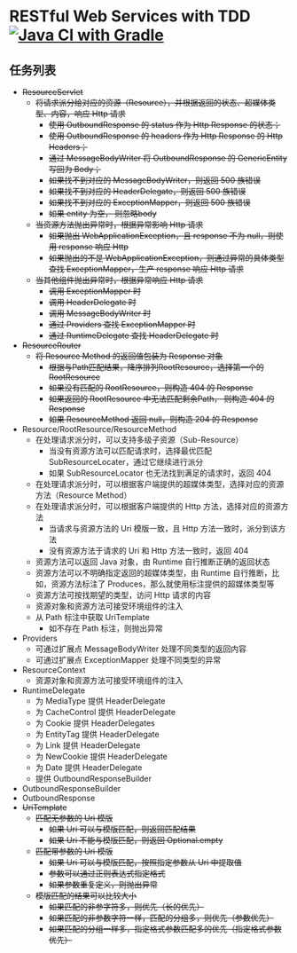 # RESTful Web Services with TDD  [![Java CI with Gradle](https://github.com/maplestoryJin/TDDPractical/actions/workflows/gradle.yml/badge.svg)](https://github.com/maplestoryJin/TDDPractical/actions/workflows/gradle.yml)

## 任务列表
* ~~ResourceServlet~~
  * ~~将请求派分给对应的资源（Resource），并根据返回的状态、超媒体类型、内容，响应 Http 请求~~
    * ~~使用 OutboundResponse 的 status 作为 Http Response 的状态；~~
    * ~~使用 OutboundResponse 的 headers 作为 Http Response 的 Http Headers；~~
    * ~~通过 MessageBodyWriter 将 OutboundResponse 的 GenericEntity 写回为 Body；~~
    * ~~如果找不到对应的 MessageBodyWriter，则返回 500 族错误~~
    * ~~如果找不到对应的 HeaderDelegate，则返回 500 族错误~~
    * ~~如果找不到对应的 ExceptionMapper，则返回 500 族错误~~
    * ~~如果 entity 为空， 则忽略body~~
  * ~~当资源方法抛出异常时，根据异常影响 Http 请求~~
    * ~~如果抛出 WebApplicationException，且 response 不为 null，则使用 response 响应 Http~~
    * ~~如果抛出的不是 WebApplicationException，则通过异常的具体类型查找 ExceptionMapper，生产 response 响应 Http 请求~~
  * ~~当其他组件抛出异常时，根据异常响应 Http 请求~~
    * ~~调用 ExceptionMapper 时~~
    * ~~调用 HeaderDelegate 时~~
    * ~~调用 MessageBodyWriter 时~~
    * ~~通过 Providers 查找 ExceptionMapper 时~~
    * ~~通过 RuntimeDelegate 查找 HeaderDelegate 时~~
* ~~ResourceRouter~~
  * ~~将 Resource Method 的返回值包装为 Response 对象~~
    * ~~根据与Path匹配结果，降序排列RootResource，选择第一个的RootResource~~
    * ~~如果没有匹配的 RootResource，则构造 404 的 Response~~
    * ~~如果返回的 RootResource 中无法匹配剩余Path， 则构造 404 的 Response~~
    * ~~如果 ResourceMethod 返回 null，则构造 204 的 Response~~
* Resource/RootResource/ResourceMethod
  * 在处理请求派分时，可以支持多级子资源（Sub-Resource）
    * 当没有资源方法可以匹配请求时，选择最优匹配 SubResourceLocater，通过它继续进行派分
    * 如果 SubResourceLocator 也无法找到满足的请求时，返回 404
  * 在处理请求派分时，可以根据客户端提供的超媒体类型，选择对应的资源方法（Resource Method）
  * 在处理请求派分时，可以根据客户端提供的 Http 方法，选择对应的资源方法
    * 当请求与资源方法的 Uri 模版一致，且 Http 方法一致时，派分到该方法
    * 没有资源方法于请求的 Uri 和 Http 方法一致时，返回 404
  * 资源方法可以返回 Java 对象，由 Runtime 自行推断正确的返回状态
  * 资源方法可以不明确指定返回的超媒体类型，由 Runtime 自行推断，比如，资源方法标注了 Produces，那么就使用标注提供的超媒体类型等
  * 资源方法可按找期望的类型，访问 Http 请求的内容
  * 资源对象和资源方法可接受环境组件的注入
  * 从 Path 标注中获取 UriTemplate
    * 如不存在 Path 标注，则抛出异常
* Providers
  * 可通过扩展点 MessageBodyWriter 处理不同类型的返回内容
  * 可通过扩展点 ExceptionMapper 处理不同类型的异常
* ResourceContext
  * 资源对象和资源方法可接受环境组件的注入
* RuntimeDelegate
  * 为 MediaType 提供 HeaderDelegate
  * 为 CacheControl 提供 HeaderDelegate
  * 为 Cookie 提供 HeaderDelegates
  * 为 EntityTag 提供 HeaderDelegate
  * 为 Link 提供 HeaderDelegate
  * 为 NewCookie 提供 HeaderDelegate
  * 为 Date 提供 HeaderDelegate
  * 提供 OutboundResponseBuilder
* OutboundResponseBuilder
* OutboundResponse
* ~~UriTemplate~~
  * ~~匹配无参数的 Uri 模版~~
    * ~~如果 Uri 可以与模版匹配，则返回匹配结果~~
    * ~~如果 Uri 不能与模版匹配，则返回 Optional.empty~~
  * ~~匹配带参数的 Uri 模版~~
    * ~~如果 Uri 可以与模版匹配，按照指定参数从 Uri 中提取值~~
    * ~~参数可以通过正则表达式指定格式~~
    * ~~如果参数重复定义，则抛出异常~~
  * ~~模版匹配的结果可以比较大小~~
    * ~~如果匹配的非参字符多，则优先（长的优先）~~
    * ~~如果匹配的非参数字符一样，匹配的分组多，则优先（参数优先）~~
    * ~~如果匹配的分组一样多，指定格式参数匹配多的优先（指定格式参数优先）~~